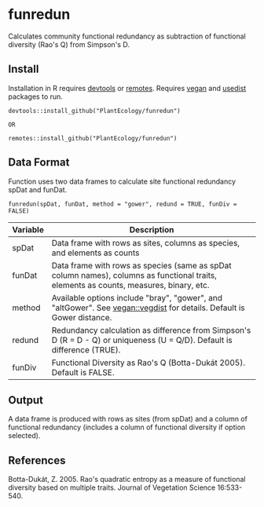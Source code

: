 # funredun
Calculates community functional redundancy as subtraction of functional diversity (Rao's Q) from Simpson's D.

## Install
Installation in R requires <a href="https://cran.r-project.org/package=devtools">devtools</a> or <a href="https://cran.r-project.org/package=remotes">remotes</a>. Requires <a href="https://cran.r-project.org/package=vegan">vegan</a> and <a href="https://cran.r-project.org/package=usedist">usedist</a> packages to run.
```
devtools::install_github("PlantEcology/funredun")

OR

remotes::install_github("PlantEcology/funredun")
```

## Data Format
Function uses two data frames to calculate site functional redundancy spDat and funDat.

```
funredun(spDat, funDat, method = "gower", redund = TRUE, funDiv = FALSE)
```
Variable | Description 
------|-----
spDat | Data frame with rows as sites, columns as species, and elements as counts
funDat | Data frame with rows as species (same as spDat column names), columns as functional traits, elements as counts, measures, binary, etc.
method | Available options include "bray", "gower", and "altGower". See <a href="https://cran.r-project.org/web/packages/vegan/index.html">vegan::vegdist</a> for details. Default is Gower distance.
redund | Redundancy calculation as difference from Simpson's D (R = D - Q) or uniqueness (U = Q/D). Default is difference (TRUE).
funDiv | Functional Diversity as Rao's Q (Botta-Dukát 2005). Default is FALSE.

## Output
A data frame is produced with rows as sites (from spDat) and a column of functional redundancy (includes a column of functional diversity if option selected).

## References
Botta-Dukát, Z. 2005. Rao's quadratic entropy as a measure of functional diversity based on multiple traits. Journal of Vegetation Science 16:533-540.
